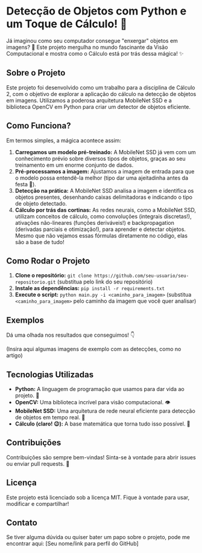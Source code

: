 # Detecção de Objetos com Python e um Toque de Cálculo! 🚀

Já imaginou como seu computador consegue "enxergar" objetos em imagens? 🤔  Este projeto mergulha no mundo fascinante da Visão Computacional e mostra como o Cálculo está por trás dessa mágica! ✨

## Sobre o Projeto

Este projeto foi desenvolvido como um trabalho para a disciplina de Cálculo 2, com o objetivo de explorar a aplicação do cálculo na detecção de objetos em imagens.  Utilizamos a poderosa arquitetura MobileNet SSD e a biblioteca OpenCV em Python para criar um detector de objetos eficiente.

## Como Funciona?

Em termos simples, a mágica acontece assim:

1. **Carregamos um modelo pré-treinado:**  A MobileNet SSD já vem com um conhecimento prévio sobre diversos tipos de objetos, graças ao seu treinamento em um enorme conjunto de dados.
2. **Pré-processamos a imagem:** Ajustamos a imagem de entrada para que o modelo possa entendê-la melhor (tipo dar uma ajeitadinha antes da festa 🎉).
3. **Detecção na prática:** A MobileNet SSD analisa a imagem e identifica os objetos presentes, desenhando caixas delimitadoras e indicando o tipo de objeto detectado.
4. **Cálculo por trás das cortinas:**  As redes neurais, como a MobileNet SSD, utilizam conceitos de cálculo, como convoluções (integrais discretas!),  ativações não-lineares (funções deriváveis!) e backpropagation (derivadas parciais e otimização!),  para aprender e detectar objetos.  Mesmo que não vejamos essas fórmulas diretamente no código, elas são a base de tudo!

## Como Rodar o Projeto

1. **Clone o repositório:** `git clone https://github.com/seu-usuario/seu-repositorio.git` (substitua pelo link do seu repositório)
2. **Instale as dependências:** `pip install -r requirements.txt`
3. **Execute o script:** `python main.py -i <caminho_para_imagem>` (substitua `<caminho_para_imagem>` pelo caminho da imagem que você quer analisar)

## Exemplos

Dá uma olhada nos resultados que conseguimos! 👇

(Insira aqui algumas imagens de exemplo com as detecções, como no artigo)

## Tecnologias Utilizadas

* **Python:** A linguagem de programação que usamos para dar vida ao projeto. 🐍
* **OpenCV:**  Uma biblioteca incrível para visão computacional. 👁️
* **MobileNet SSD:** Uma arquitetura de rede neural eficiente para detecção de objetos em tempo real. 💨
* **Cálculo (claro! 😉):** A base matemática que torna tudo isso possível. 📐

## Contribuições

Contribuições são sempre bem-vindas! Sinta-se à vontade para abrir issues ou enviar pull requests. 🙌

## Licença

Este projeto está licenciado sob a licença MIT.  Fique à vontade para usar, modificar e compartilhar!


## Contato

Se tiver alguma dúvida ou quiser bater um papo sobre o projeto, pode me encontrar aqui: [Seu nome/link para perfil do GitHub]